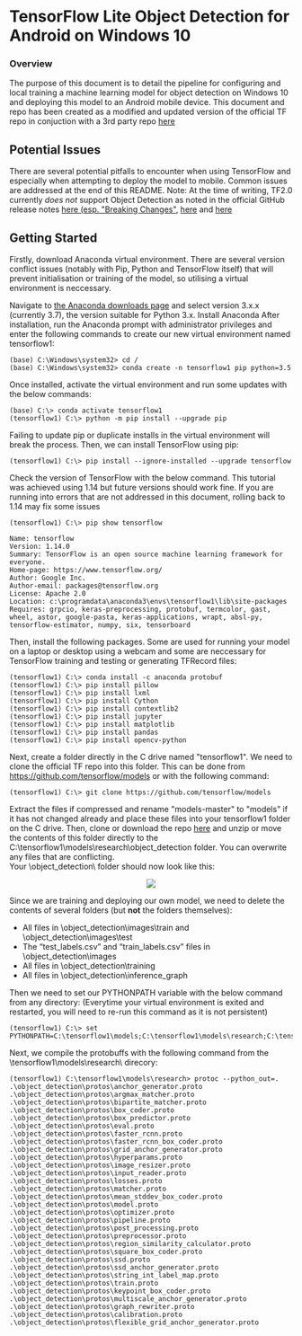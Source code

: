 # TensorFlow Lite Object Detection for Android on Windows 10
### Overview
The purpose of this document is to detail the pipeline for configuring and local training a machine learning model for object detection on Windows 10 and deploying this model to an Android mobile device.
This document and repo has been created as a modified and updated version of the official TF repo in conjuction with a 3rd party repo [here](https://github.com/EdjeElectronics/TensorFlow-Object-Detection-API-Tutorial-Train-Multiple-Objects-Windows-10)

## Potential Issues
There are several potential pitfalls to encounter when using TensorFlow and especially when attempting to deploy the model to mobile. Common issues are addressed at the end of this README. 
Note: At the time of writing, TF2.0 currently *does not* support Object Detection as noted in the official GitHub release notes [here (esp. "Breaking Changes"](https://github.com/tensorflow/tensorflow/releases/tag/v2.0.0-alpha0), [here](https://github.com/tensorflow/models/issues/7036) and [here](https://github.com/tensorflow/models/issues/6423)

## Getting Started
Firstly, download Anaconda virtual environment. There are several version conflict issues (notably with Pip, Python and TensorFlow itself) that will prevent initialisation or training of the model, so utilising a virtual environment is neccessary.  

Navigate to [the Anaconda downloads page](https://www.anaconda.com/distribution/) and select version 3.x.x (currently 3.7), the version suitable for Python 3.x. Install Anaconda After installation, run the Anaconda prompt with administrator privileges and enter the following commands to create our new virtual environment named tensorflow1: 

```
(base) C:\Windows\system32> cd /
(base) C:\Windows\system32> conda create -n tensorflow1 pip python=3.5
```

Once installed, activate the virtual environment and run some updates with the below commands:
```
(base) C:\> conda activate tensorflow1
(tensorflow1) C:\> python -m pip install --upgrade pip
```
Failing to update pip or duplicate installs in the virtual environment will break the process. 
Then, we can install TensorFlow using pip:

```
(tensorflow1) C:\> pip install --ignore-installed --upgrade tensorflow
```
Check the version of TensorFlow with the below command. This tutorial was achieved using 1.14 but future versions should work fine. If you are running into errors that are not addressed in this document, rolling back to 1.14 may fix some issues

```
(tensorflow1) C:\> pip show tensorflow

Name: tensorflow
Version: 1.14.0
Summary: TensorFlow is an open source machine learning framework for everyone.
Home-page: https://www.tensorflow.org/
Author: Google Inc.
Author-email: packages@tensorflow.org
License: Apache 2.0
Location: c:\programdata\anaconda3\envs\tensorflow1\lib\site-packages
Requires: grpcio, keras-preprocessing, protobuf, termcolor, gast, wheel, astor, google-pasta, keras-applications, wrapt, absl-py, tensorflow-estimator, numpy, six, tensorboard
``` 
Then, install the following packages. Some are used for running your model on a laptop or desktop using a webcam and some are neccessary for TensorFlow training and testing or generating TFRecord files: 

```
(tensorflow1) C:\> conda install -c anaconda protobuf
(tensorflow1) C:\> pip install pillow
(tensorflow1) C:\> pip install lxml
(tensorflow1) C:\> pip install Cython
(tensorflow1) C:\> pip install contextlib2
(tensorflow1) C:\> pip install jupyter
(tensorflow1) C:\> pip install matplotlib
(tensorflow1) C:\> pip install pandas
(tensorflow1) C:\> pip install opencv-python
```
Next, create a folder directly in the C drive named "tensorflow1". We need to clone the official TF repo into this folder. This can be done from https://github.com/tensorflow/models or with the following command: 
```
(tensorflow1) C:\> git clone https://github.com/tensorflow/models
```
Extract the files if compressed and rename "models-master" to "models" if it has not changed already and place these files into your tensorflow1 folder on the C drive. Then, clone or download the repo [here](https://github.com/EdjeElectronics/TensorFlow-Object-Detection-API-Tutorial-Train-Multiple-Objects-Windows-10) and unzip or move the contents of this folder directly to the C:\tensorflow1\models\research\object_detection folder. You can overwrite any files that are conflicting.  
Your \object_detection\ folder should now look like this:

<p align="center">
  <img src="Pictures/folderScreenshot.jpg">
</p>


Since we are training and deploying our own model, we need to delete the contents of several folders (but **not** the folders themselves):

- All files in \object_detection\images\train and \object_detection\images\test
- The “test_labels.csv” and “train_labels.csv” files in \object_detection\images
- All files in \object_detection\training
- All files in \object_detection\inference_graph

Then we need to set our PYTHONPATH variable with the below command from any directory: 
(Everytime your virtual environment is exited and restarted, you will need to re-run this command as it is not persistent) 

```
(tensorflow1) C:\> set PYTHONPATH=C:\tensorflow1\models;C:\tensorflow1\models\research;C:\tensorflow1\models\research\slim
```
Next, we compile the protobuffs with the following command from the \tensorflow1\models\research\ direcory:

```
(tensorflow1) C:\tensorflow1\models\research> protoc --python_out=. .\object_detection\protos\anchor_generator.proto .\object_detection\protos\argmax_matcher.proto .\object_detection\protos\bipartite_matcher.proto .\object_detection\protos\box_coder.proto .\object_detection\protos\box_predictor.proto .\object_detection\protos\eval.proto .\object_detection\protos\faster_rcnn.proto .\object_detection\protos\faster_rcnn_box_coder.proto .\object_detection\protos\grid_anchor_generator.proto .\object_detection\protos\hyperparams.proto .\object_detection\protos\image_resizer.proto .\object_detection\protos\input_reader.proto .\object_detection\protos\losses.proto .\object_detection\protos\matcher.proto .\object_detection\protos\mean_stddev_box_coder.proto .\object_detection\protos\model.proto .\object_detection\protos\optimizer.proto .\object_detection\protos\pipeline.proto .\object_detection\protos\post_processing.proto .\object_detection\protos\preprocessor.proto .\object_detection\protos\region_similarity_calculator.proto .\object_detection\protos\square_box_coder.proto .\object_detection\protos\ssd.proto .\object_detection\protos\ssd_anchor_generator.proto .\object_detection\protos\string_int_label_map.proto .\object_detection\protos\train.proto .\object_detection\protos\keypoint_box_coder.proto .\object_detection\protos\multiscale_anchor_generator.proto .\object_detection\protos\graph_rewriter.proto .\object_detection\protos\calibration.proto .\object_detection\protos\flexible_grid_anchor_generator.proto


```
